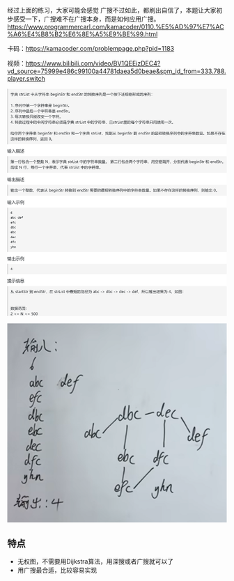 经过上面的练习，大家可能会感觉 广搜不过如此，都刷出自信了，本题让大家初步感受一下，广搜难不在广搜本身，而是如何应用广搜。
https://www.programmercarl.com/kamacoder/0110.%E5%AD%97%E7%AC%A6%E4%B8%B2%E6%8E%A5%E9%BE%99.html

卡码：https://kamacoder.com/problempage.php?pid=1183

视频：https://www.bilibili.com/video/BV1QEEizDEC4?vd_source=75999e486c99100a44781daea5d0beae&spm_id_from=333.788.player.switch

![img_2.png](img_2.png)

![img_3.png](img_3.png)


## 特点
- 无权图，不需要用Dijkstra算法，用深搜或者广搜就可以了
- 用广搜最合适，比较容易实现


